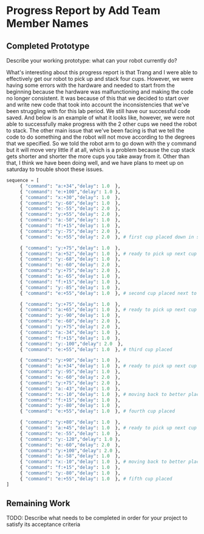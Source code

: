 # Progress Report by Add Team Member Names

## Completed Prototype

Describe your working prototype: what can your robot currently do?

What's interesting about this progress report is that Trang and I were able to effectively get our robot to pick up and stack four cups. However, we were having some errors with the hardware and needed to start from the beginning because the hardware was malfunctioning and making the code no longer consistent. It was because of this that we decided to start over and write new code that took into account the inconsistencies that we've been struggling with for this lab period. We still have our successful code saved. And below is an example of what it looks like, however, we were not able to successfully make progress with the 2 other cups we need the robot to stack. The other main issue that we've been facing is that we tell the code to do something and the robot will not move according to the degrees that we specified. So we told the robot arm to go down with the y command but it will move very little if at all, which is a problem because the cup stack gets shorter and shorter the more cups you take away from it. Other than that, I think we have been doing well, and we have plans to meet up on saturday to trouble shoot these issues.

```python
sequence = [
     { "command": "a:+34","delay": 1.0  },
     { "command": "e:+100","delay": 1.0 },
     { "command": "x:+30","delay": 1.0  },
     { "command": "y:-60","delay": 1.0  },
     { "command": "e:-55","delay": 2.0  },
     { "command": "y:+55","delay": 2.0  },
     { "command": "a:-50","delay": 1.0  },
     { "command": "f:+15","delay": 1.0  },
     { "command": "y:-75","delay": 2.0  },
     { "command": "e:+55","delay": 2.0  }, # first cup placed down in stack position 1

     { "command": "y:+75","delay": 1.0  },
     { "command": "a:+52","delay": 1.0  }, # ready to pick up next cup
     { "command": "y:-68","delay": 1.0  },
     { "command": "e:-60","delay": 2.0  }, 
     { "command": "y:+75","delay": 2.0  },
     { "command": "a:-65","delay": 1.0  },
     { "command": "f:+15","delay": 1.0  },
     { "command": "y:-85","delay": 1.0  },
     { "command": "e:+55","delay": 1.0  }, # second cup placed next to first

     { "command": "y:+75","delay": 1.0  },
     { "command": "a:+65","delay": 1.0  }, # ready to pick up next cup
     { "command": "y:-90","delay": 1.0  },
     { "command": "e:-60","delay": 2.0  }, 
     { "command": "y:+75","delay": 2.0  },
     { "command": "a:-34","delay": 1.0  },
     { "command": "f:+15","delay": 1.0  },
     { "command": "y:-100","delay": 2.0  },
     { "command": "e:+55","delay": 1.0  }, # third cup placed

     { "command": "y:+90","delay": 1.0  },
     { "command": "a:+34","delay": 1.0  }, # ready to pick up next cup
     { "command": "y:-95","delay": 1.0  },
     { "command": "e:-60","delay": 2.0  }, 
     { "command": "y:+75","delay": 2.0  },
     { "command": "a:-43","delay": 1.0  },
     { "command": "x:-10","delay": 1.0  }, # moving back to better place the fourth cup
     { "command": "f:+15","delay": 1.0  },
     { "command": "y:-80","delay": 1.0  },
     { "command": "e:+55","delay": 1.0  }, # fourth cup placed

     { "command": "y:+80","delay": 1.0  },
     { "command": "a:+45","delay": 1.0  }, # ready to pick up next cup
     { "command": "e:-55","delay": 1.0  },
     { "command": "y:-120","delay": 1.0 },
     { "command": "e:-60","delay": 2.0  }, 
     { "command": "y:+100","delay": 2.0 },
     { "command": "a:-58","delay": 1.0  },
     { "command": "x:-10","delay": 1.0  }, # moving back to better place the fourth cup
     { "command": "f:+15","delay": 1.0  },
     { "command": "y:-80","delay": 1.0  },
     { "command": "e:+55","delay": 1.0  }, # fifth cup placed
]
```

## Remaining Work

TODO: Describe what needs to be completed in order for your project to satisfy its acceptance criteria